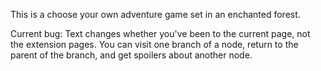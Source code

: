 This is a choose your own adventure game set in an enchanted forest.

Current bug: Text changes whether you've been to the current page, not the extension pages. You can visit one branch of a node, return to the parent of the branch, and get spoilers about another node.